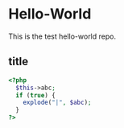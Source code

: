 Hello-World
===========

This is the test hello-world repo.

title
---


```PHP
<?php
  $this->abc;
  if (true) {
    explode("|", $abc);
  }
?>
```
